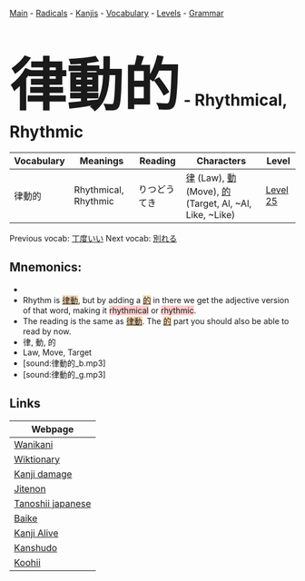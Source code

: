<style> bigfont {font-size: 100px}</style>
[Main](../README.md) -
[Radicals](../radicals.md) -
[Kanjis](../kanjis.md) -
[Vocabulary](../vocabulary.md) -
[Levels](../levels.md) -
[Grammar](../grammar.md)
# <bigfont> 律動的</bigfont> - Rhythmical, Rhythmic 

| Vocabulary | Meanings | Reading | Characters | Level |
| --- | --- | --- | --- | --- |
| 律動的 | Rhythmical, Rhythmic | りつどうてき |  [律](../kanjis/律.md) (Law), [動](../kanjis/動.md) (Move), [的](../kanjis/的.md) (Target, Al, ~Al, Like, ~Like) | [Level 25](../levels/wk_level25.md) |

Previous vocab: [丁度いい](丁度いい.md) Next vocab: [別れる](別れる.md) 

## Mnemonics:

* 
* Rhythm is <span style="background-color:#fed8b1"> [律動](https://jisho.org/search/律動)</span>, but by adding a <span style="background-color:#fed8b1"> [的](https://jisho.org/search/的)</span> in there we get the adjective version of that word, making it <span style="background-color:#ffcccb"> rhythmical</span> or <span style="background-color:#ffcccb"> rhythmic</span>.
* The reading is the same as <span style="background-color:#fed8b1"> [律動](https://jisho.org/search/律動)</span>. The <span style="background-color:#fed8b1"> [的](https://jisho.org/search/的)</span> part you should also be able to read by now.
* 律, 動, 的
* Law, Move, Target
* [sound:律動的_b.mp3]
* [sound:律動的_g.mp3]


## Links 

| Webpage |
| --- |
| [Wanikani          ](https://www.wanikani.com/kanji/律動的) |
| [Wiktionary        ](https://en.wiktionary.org/wiki/律動的) |
| [Kanji damage      ](http://www.kanjidamage.com/kanji/search?utf8=✓&q=律動的) |
| [Jitenon           ](https://jitenon.com/kanji/律動的) |
| [Tanoshii japanese ](https://www.tanoshiijapanese.com/dictionary/kanji.cfm?k=律動的) |
| [Baike             ](https://baike.baidu.com/item/律動的) |
| [Kanji Alive       ](https://app.kanjialive.com/律動的) |
| [Kanshudo          ](https://www.kanshudo.com/searchmn?q=律動的) |
| [Koohii            ](https://kanji.koohii.com/study/kanji/律動的) |
